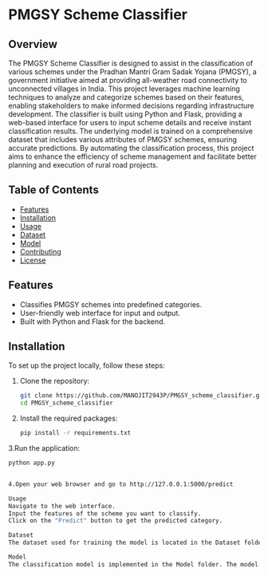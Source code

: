 # PMGSY Scheme Classifier

## Overview
The PMGSY Scheme Classifier is designed to assist in the classification of various schemes under the Pradhan Mantri Gram Sadak Yojana (PMGSY), a government initiative aimed at providing all-weather road connectivity to unconnected villages in India. This project leverages machine learning techniques to analyze and categorize schemes based on their features, enabling stakeholders to make informed decisions regarding infrastructure development.
The classifier is built using Python and Flask, providing a web-based interface for users to input scheme details and receive instant classification results. The underlying model is trained on a comprehensive dataset that includes various attributes of PMGSY schemes, ensuring accurate predictions.
By automating the classification process, this project aims to enhance the efficiency of scheme management and facilitate better planning and execution of rural road projects.

## Table of Contents

- [Features](#features)
- [Installation](#installation)
- [Usage](#usage)
- [Dataset](#dataset)
- [Model](#model)
- [Contributing](#contributing)
- [License](#license)

## Features

- Classifies PMGSY schemes into predefined categories.
- User-friendly web interface for input and output.
- Built with Python and Flask for the backend.

## Installation

To set up the project locally, follow these steps:

1. Clone the repository:
   ```bash
   git clone https://github.com/MANOJIT2943P/PMGSY_scheme_classifier.git
   cd PMGSY_scheme_classifier

2. Install the required packages:

   ```bash
   pip install -r requirements.txt

3.Run the application:

  ```bash
  python app.py


4.Open your web browser and go to http://127.0.0.1:5000/predict

Usage
Navigate to the web interface.
Input the features of the scheme you want to classify.
Click on the "Predict" button to get the predicted category.

Dataset
The dataset used for training the model is located in the Dataset folder. It contains various features related to PMGSY schemes.

Model
The classification model is implemented in the Model folder. The model is trained using the dataset and can be modified or retrained as needed.

